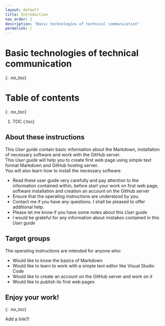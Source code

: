 ```yaml
---
layout: default
title: Introduction
nav_order: 1
description: "Basic technologies of technical communication"
permalink: /
---
```


# Basic technologies of technical communication
{: .no_toc}


# Table of contents
{: .no_toc}

1. TOC
{:toc}


## About these instructions
This *User guide* contain basic information about the Markdown, installation of necessary software and work with the GitHub server.  
This *User guide* will help you to create first web page using simple text format Markdown and GitHub hosting server.  
You will also learn how to install the necessary software.  

* Read these user guide very carefully and pay attention to the information contained within, before start your work on first web page, software installation and creation an account on the GitHub server
* Ensure that the operating instructions are understood by you.
* Contact me if you have any questions. I shall be pleased to offer additional help.
* Please let me know if you have some notes about this *User guide*
* I would be grateful for any information about mistakes contained in this *User guide*

## Target groups
The operating instructions are intended for anyone who:
* Would like to know the basics of Markdown 
* Would like to learn to work with a simple text editor like Visual Studio Code
* Would like to create an account on the GitHub server and work on it
* Would like to publish its first web pages

## Enjoy your work!
{: .no_toc}

Add a link!!!







